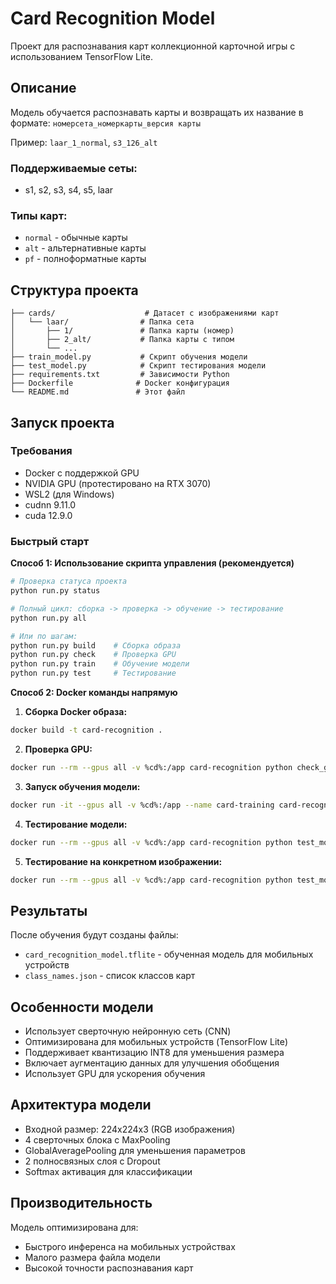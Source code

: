 # Card Recognition Model

Проект для распознавания карт коллекционной карточной игры с использованием TensorFlow Lite.

## Описание

Модель обучается распознавать карты и возвращать их название в формате:
`номерсета_номеркарты_версия карты`

Пример: `laar_1_normal`, `s3_126_alt`

### Поддерживаемые сеты:
- s1, s2, s3, s4, s5, laar

### Типы карт:
- `normal` - обычные карты
- `alt` - альтернативные карты  
- `pf` - полноформатные карты

## Структура проекта

```
├── cards/                    # Датасет с изображениями карт
│   └── laar/                # Папка сета
│       ├── 1/               # Папка карты (номер)
│       ├── 2_alt/           # Папка карты с типом
│       └── ...
├── train_model.py           # Скрипт обучения модели
├── test_model.py            # Скрипт тестирования модели
├── requirements.txt         # Зависимости Python
├── Dockerfile              # Docker конфигурация
└── README.md               # Этот файл
```

## Запуск проекта

### Требования
- Docker с поддержкой GPU
- NVIDIA GPU (протестировано на RTX 3070)
- WSL2 (для Windows)
- cudnn 9.11.0
- cuda 12.9.0

### Быстрый старт

**Способ 1: Использование скрипта управления (рекомендуется)**

```bash
# Проверка статуса проекта
python run.py status

# Полный цикл: сборка -> проверка -> обучение -> тестирование
python run.py all

# Или по шагам:
python run.py build    # Сборка образа
python run.py check    # Проверка GPU
python run.py train    # Обучение модели
python run.py test     # Тестирование
```

**Способ 2: Docker команды напрямую**

1. **Сборка Docker образа:**
```bash
docker build -t card-recognition .
```

2. **Проверка GPU:**
```bash
docker run --rm --gpus all -v %cd%:/app card-recognition python check_gpu.py
```

3. **Запуск обучения модели:**
```bash
docker run -it --gpus all -v %cd%:/app --name card-training card-recognition python train_model.py
```

4. **Тестирование модели:**
```bash
docker run --rm --gpus all -v %cd%:/app card-recognition python test_model.py
```

5. **Тестирование на конкретном изображении:**
```bash
docker run --rm --gpus all -v %cd%:/app card-recognition python test_model.py /app/cards/laar/1/laar_1.webp
```

## Результаты

После обучения будут созданы файлы:
- `card_recognition_model.tflite` - обученная модель для мобильных устройств
- `class_names.json` - список классов карт

## Особенности модели

- Использует сверточную нейронную сеть (CNN)
- Оптимизирована для мобильных устройств (TensorFlow Lite)
- Поддерживает квантизацию INT8 для уменьшения размера
- Включает аугментацию данных для улучшения обобщения
- Использует GPU для ускорения обучения

## Архитектура модели

- Входной размер: 224x224x3 (RGB изображения)
- 4 сверточных блока с MaxPooling
- GlobalAveragePooling для уменьшения параметров
- 2 полносвязных слоя с Dropout
- Softmax активация для классификации

## Производительность

Модель оптимизирована для:
- Быстрого инференса на мобильных устройствах
- Малого размера файла модели
- Высокой точности распознавания карт